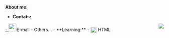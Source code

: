 
**About me:**<br>
- **Contats:**
<a href="mailto:giovana.mainente@sptech.school?subject=Contato%20via%20GitHub" target="_blank" rel="noopener noreferrer" data-auth="NotApplicable" data-loopstyle="link" data-safelink="true" align="center">
-  <img src="https://cdn-icons-png.flaticon.com/512/732/732223.png" style="width:25px;height=25px;" ></a>E-mail
 -  Others... 
- **Learning:**
- <img src="https://cdn-icons-png.flaticon.com/512/732/732212.png" width = "20px" align = "center"> HTML
  

<img src="https://github-readme-stats.vercel.app/api/top-langs/?username=gih-sanchez&theme=radical&show_icons=true" align="right" style="margin-top=20vh">
